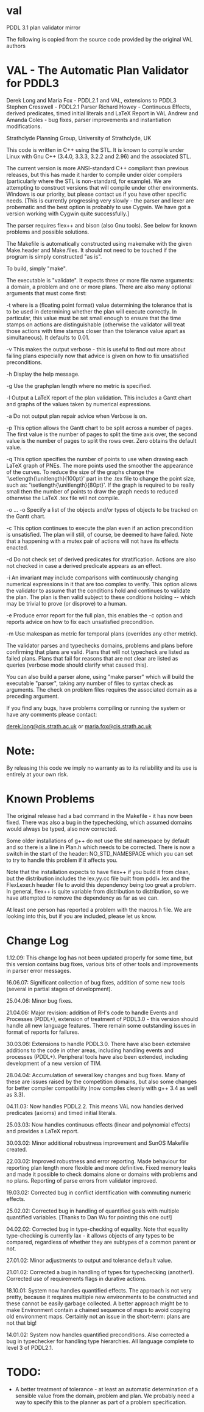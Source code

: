 # val
PDDL 3.1 plan validator mirror

The following is copied from the source code provided by the original VAL authors


VAL - The Automatic Plan Validator for PDDL3
==============================================

Derek Long and Maria Fox - PDDL2.1 and VAL, extensions to PDDL3
Stephen Cresswell - PDDL2.1 Parser
Richard Howey - Continuous Effects, derived predicates, timed initial literals and LaTeX Report in VAL
Andrew and Amanda Coles - bug fixes, parser improvements and instantiation modifications.

Strathclyde Planning Group, University of Strathclyde, UK

This code is written in C++ using the STL. It is known to compile
under Linux with Gnu C++ (3.4.0, 3.3.3, 3.2.2 and 2.96) and the associated STL. 

The current version is more ANSI-standard C++ compliant than previous
releases, but this has made it harder to compile under older compilers
(particularly where the STL is non-standard, for example). We are attempting
to construct versions that will compile under other environments. Windows
is our priority, but please contact us if you have other specific needs.
[This is currently progressing very slowly - the parser and lexer are probematic
and the best option is probably to use Cygwin. We have got a version working with Cygwin quite successfully.]


The parser requires flex++ and bison (also Gnu tools). See below for known 
problems and possible solutions.

The Makefile is automatically constructed using makemake with the
given Make.header and Make.files. It should not need to be touched
if the program is simply constructed "as is".

To build, simply "make". 

The executable is "validate". It expects three or more file name 
arguments: a domain, a problem and one or more plans. There are
also many optional arguments that must come first:

-t <n> where <n> is a (floating point format) value determining
the tolerance that is to be used in determining whether the plan
will execute correctly. In particular, this value must be set 
small enough to ensure that the time stamps on actions are
distinguishable (otherwise the validator will treat those actions
with time stamps closer than the tolerance value apart as simultaneous).
It defaults to 0.01. 

-v
This makes the output verbose - this is useful to find out more about failing plans especially now that advice is given on how to fix unsatisfied preconditions.

-h
Display the help message.

-g
Use the graphplan length where no metric is specified.

-l
Output a LaTeX report of the plan validation. This includes a Gantt chart and graphs of the values taken by numerical expressions.

-a
Do not output plan repair advice when Verbose is on.

-p <n> <m>
This option allows the Gantt chart to be split across a number of pages. The first value <n> is the number of pages to split the time axis over, the second value <m> is the number of pages to split the rows over. Zero obtains the default value.

-q <n>
This option specifies the number of points to use when drawing each LaTeX graph of PNEs. The more points used the smoother the appearance of the curves. To reduce the size of the graphs change the '\setlength{\unitlength}{100pt}' part in the .tex file to change the point size, such as: '\setlength{\unitlength}{80pt}'. If the graph is required to be really small then the number of points to draw the graph needs to reduced otherwise the LaTeX .tex file will not compile.
  
-o ... -o
Specify a list of the objects and/or types of objects to be tracked on the Gantt chart.

-c
This option continues to execute the plan even if an action precondition is unsatisfied. The plan will still, of course, be deemed to have failed. Note that a happening with a mutex pair of actions will not have its effects enacted.

-d
Do not check set of derived predicates for stratification. Actions are also not checked in case a derived predicate appears as an effect.

-i
An invariant may include comparisons with continuously changing numerical expressions in it that are too complex to verify. This option allows the validator to assume that the conditions hold and continues to validate the plan. The plan is then valid subject to these conditions holding -- which may be trivial to prove (or disprove) to a human.

-e
Produce error report for the full plan, this enables the -c option and reports advice on how to fix each unsatisfied precondition.

-m
Use makespan as metric for temporal plans (overrides any other metric).

The validator parses and typechecks domains, problems and plans before
confirming that plans are valid. Plans that will not typecheck are 
listed as failed plans. Plans that fail for reasons that are not clear
are listed as queries (verbose mode should clarify what caused this).

You can also build a parser alone, using "make parser" which will build 
the executable "parser", taking any number of files to syntax check as 
arguments. The check on problem files requires the associated domain as a 
preceding argument.

If you find any bugs, have problems compiling or running the system or
have any comments please contact:

derek.long@cis.strath.ac.uk or maria.fox@cis.strath.ac.uk

Note:
=====
By releasing this code we imply no warranty as to its reliability
and its use is entirely at your own risk.

Known Problems
==============

The original release had a bad command in the Makefile - it has now been
fixed. There was also a bug in the typechecking, which assumed domains 
would always be typed, also now corrected.

Some older installations of g++ do not use the std namespace by default
and so there is a line in Plan.h which needs to be corrected. There is
now a switch in the start of the header: NO_STD_NAMESPACE which you can 
set to try to handle this problem if it affects you. 

Note that the installation expects to have flex++ if you build it from
clean, but the distribution includes the lex.yy.cc file built from 
pddl+.lex and the FlexLexer.h header file to avoid this dependency being
too great a problem. In general, flex++ is quite variable from distribution
to distribution, so we have attempted to remove the dependency as far as
we can.

At least one person has reported a problem with the macros.h file. We are 
looking into this, but if you are included, please let us know.

Change Log
==========

1.12.09: This change log has not been updated properly for some time, but
         this version contains bug fixes, various bits of other tools and 
         improvements in parser error messages. 

16.06.07:   Significant collection of bug fixes, addition of some new tools (several
            in partial stages of development).
            
25.04.06:	Minor bug fixes. 

21.04.06:	Major revision: addition of RH's code to handle Events and Processes
		(PDDL+), extension of treatment of PDDL3.0 - this version should
		handle all new language features. There remain some outstanding
		issues in format of reports for failures.

30.03.06:	Extensions to handle PDDL3.0. There have also been extensive
		additions to the code in other areas, including handling events
		and processes (PDDL+). Peripheral tools have also been extended,
		including development of a new version of TIM.

28.04.04:	Accumulation of several key changes and bug fixes. Many of 
		these are issues raised by the competition domains, but 
		also some changes for better compiler compatibility (now
		compiles cleanly with g++ 3.4 as well as 3.3). 

04.11.03:	Now handles PDDL2.2. This means VAL now handles derived
		predicates (axioms) and timed initial literals.
 
25.03.03:	Now handles continuous effects (linear and polynomial effects)
                and provides a LaTeX report.

30.03.02:	Minor additional robustness improvement and SunOS Makefile
		created.

22.03.02:	Improved robustness and error reporting. Made behaviour
		for reporting plan length more flexible and more 
		definitive. Fixed memory leaks and made it possible to
		check domains alone or domains with problems and no plans.
		Reporting of parse errors from validator improved.

19.03.02:	Corrected bug in conflict identification with commuting
		numeric effects.

25.02.02:	Corrected bug in handling of quantified goals with 
		multiple quantified variables. [Thanks to Dan Wu for
		pointing this one out!]

04.02.02:	Corrected bug in type-checking of equality. Note that 
		equality type-checking is currently lax - it allows 
		objects of any types to be compared, regardless of whether
		they are subtypes of a common parent or not. 

27.01.02:	Minor adjustments to output and tolerance default value.

21.01.02:	Corrected a bug in handling of types for typechecking
		(another!). Corrected use of requirements flags in
		durative actions.

18.10.01:	System now handles quantified effects. The approach is not
		very pretty, because it requires multiple new environments
		to be constructed and these cannot be easily garbage
		collected. A better approach might be to make Environment
		contain a chained sequence of maps to avoid copying old
		environment maps. Certainly not an issue in the
		short-term: plans are not that big!

14.01.02:	System now handles quantified preconditions. Also 
		corrected a bug in typechecker for handling type 
		hierarchies. All language complete to level 3 of PDDL2.1.


TODO:
=====
* A better treatment of tolerance - at least an automatic determination
  of a sensible value from the domain, problem and plan. We probably need
  a way to specify this to the planner as part of a problem specification.


